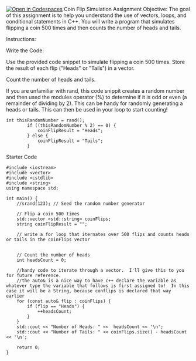 [![Open in Codespaces](https://classroom.github.com/assets/launch-codespace-2972f46106e565e64193e422d61a12cf1da4916b45550586e14ef0a7c637dd04.svg)](https://classroom.github.com/open-in-codespaces?assignment_repo_id=20884820)
Coin Flip Simulation Assignment
Objective:
The goal of this assignment is to help you understand the use of vectors, loops, and conditional statements in C++. You will write a program that simulates flipping a coin 500 times and then counts the number of heads and tails.

Instructions:

Write the Code:

Use the provided code snippet to simulate flipping a coin 500 times.
Store the result of each flip ("Heads" or "Tails") in a vector.

Count the number of heads and tails.

If you are unfamiliar with rand, this code snippit creates a random number and then used the modules operator (%) to determine if it is odd or even (a remainder of dividing by 2).  This can be handy for randomly generating a 
heads or tails.  This can then be used in your loop to start counting!
```
int thisRandomNumber = rand();
        if ((thisRandomNumber % 2) == 0) {
            coinFlipResult = "Heads";
        } else {
            coinFlipResult = "Tails";
        }
```

Starter Code

```
#include <iostream>
#include <vector>
#include <cstdlib>
#include <string>
using namespace std;

int main() {
    //srand(123); // Seed the random number generator

    // Flip a coin 500 times
    std::vector <std::string> coinFlips;
    string coinFlipResult = "";
    
    // write a for loop that iternates over 500 flips and counts heads or tails in the coinFlips vector


    // Count the number of heads
    int headsCount = 0;

    //handy code to iterate through a vector.  I'll give this to you for future reference.
    //the auto& is a nice way to have c++ declare the variable as whatever type the variable that follows is first assigned to!  In this case it will be a String, because conflips is declared that way earlier
    for (const auto& flip : coinFlips) {  
        if (flip == "Heads") {
            ++headsCount;
        }
    }
    std::cout << "Number of Heads: " <<  headsCount << '\n';
    std::cout << "Number of Tails: " << coinFlips.size() - headsCount << '\n';

    return 0;
}


```

